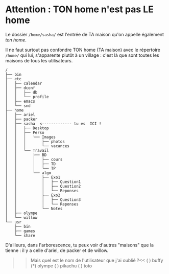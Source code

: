 
# Attention : TON home n'est pas LE home

Le dossier `/home/sasha/` est l'entrée de TA maison qu'on appelle également *ton home*.

Il ne faut surtout pas confondre TON home (TA maison) avec le répertoire `/home/` qui lui, s'apparente plutôt à un village : c'est là que sont toutes les maisons de tous les utilisateurs.


```
/
├── bin
├── etc
│   ├── calendar
│   ├── dconf
│   │   ├── db
│   │   └── profile
│   ├── emacs
│   └── snd
├── home
│   ├── ariel
│   ├── packer
│   ├── sasha  <------------- tu es  ICI !
│   │   ├── Desktop
│   │   ├── Perso
│   │   │   └── Images
│   │   │       ├── photos
│   │   │       └── vacances
│   │   └── Travail
│   │       ├── BD
│   │       │   ├── cours
│   │       │   ├── TD
│   │       │   └── TP
│   │       └── algo
│   │           ├── Exo1
│   │           │   ├── Question1
│   │           │   ├── Question2
│   │           │   └── Reponses
│   │           ├── Exo2
│   │           │   ├── Question3
│   │           │   └── Reponses
│   │           └── Notes
│   ├── olympe
│   └── willow
└── usr
    ├── bin
    ├── games
    └── share
``` 

D'ailleurs, dans l'arborescence, tu peux voir d'autres "maisons" que la tienne : il y a celle d'ariel, de packer et de willow.

>> Mais quel est le nom de l'utilisateur que j'ai oublié ?<<
( ) buffy
(*) olympe
( ) pikachu
( ) toto


